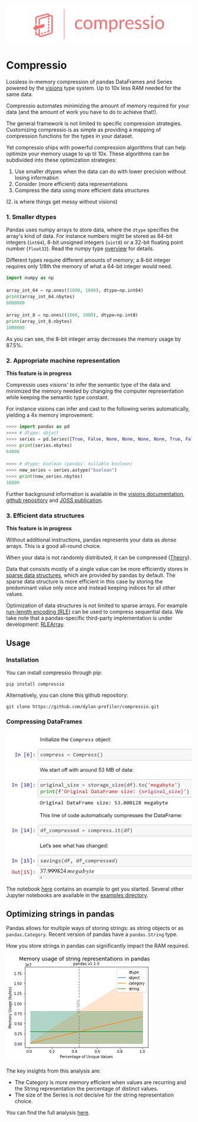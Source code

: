 ![Compressio Logo](images/logo/compressio-logos_transparent_banner.png)

# Compressio

Lossless in-memory compression of pandas DataFrames and Series powered by the [visions](https://github.com/dylan-profiler/visions) type system. Up to 10x less RAM needed for the same data. 

Compressio automates minimizing the amount of memory required for your data (and the amount of work you have to do to achieve that!). 

The general framework is not limited to specific compression strategies.
Customizing compressio is as simple as providing a mapping of compression functions for the types in your dataset.

Yet compressio ships with powerful compression algorithms that can help optimize your memory usage to up til 10x. 
These algorithms can be subdivided into these optimization strategies:

1. Use smaller dtypes when the data can do with lower precision without losing information
2. Consider (more efficient) data representations 
3. Compress the data using more efficient data structures

(2. is where things get messy without visions)

### 1. Smaller dtypes

Pandas uses numpy arrays to store data, where the `dtype` specifies the array's kind of data.
For instance numbers might be stored as 64-bit integers (`int64`), 8-bit unsigned integers (`uint8`) or a 32-bit floating point number (`float32`).
Read the numpy type [overview](https://numpy.org/doc/stable/user/basics.types.html) for details.

Different types require different amounts of memory; a 8-bit integer requires only 1/8th the memory of what a 64-bit integer would need.

```python
import numpy as np

array_int_64 = np.ones((1000, 1000), dtype=np.int64)
print(array_int_64.nbytes)
8000000

array_int_8 = np.ones((1000, 1000), dtype=np.int8)
print(array_int_8.nbytes)
1000000
```

As you can see, the 8-bit integer array decreases the memory usage by 87.5%.

### 2. Appropriate machine representation

**This feature is in progress**

Compressio uses visions' to infer the semantic type of the data and minimized the memory needed by changing the computer representation while keeping the semantic type constant.

For instance visions can infer and cast to the following series automatically, yielding a 4x memory improvement: 

```python
>>>> import pandas as pd
>>>> # dtype: object
>>>> series = pd.Series([True, False, None, None, None, None, True, False] * 1000)
>>>> print(series.nbytes)
64000

>>>> # dtype: boolean (pandas' nullable boolean)
>>>> new_series = series.astype("boolean")
>>>> print(new_series.nbytes)
16000
```

Further background information is available in the [visions documentation](https://dylan-profiler.github.io/visions/visions/applications/compression.html), [github repository](https://github.com/dylan-profiler/visions) and [JOSS publication](https://joss.theoj.org/papers/10.21105/joss.02145).

### 3. Efficient data structures

**This feature is in progress**

Without additional instructions, pandas represents your data as *dense* arrays. This is a good all-round choice. 

When your data is not randomly distributed, it can be compressed ([Theory](https://simonbrugman.nl/2020/04/02/searching-for-neural-networks-with-low-kolmogorov-complexity.html#kolmogorov-complexity)).

Data that consists mostly of a single value can be more efficiently stores in [sparse data structures](https://pandas.pydata.org/pandas-docs/stable/reference/api/pandas.arrays.SparseArray.html#pandas.arrays.SparseArray), which are provided by pandas by default. 
The sparse data structure is more efficient in this case by storing the predominant value only once and instead keeping indices for all other values.

Optimization of data structures is not limited to sparse arrays. 
For example [run-length encoding (RLE)](https://www.dlsi.ua.es/~carrasco/papers/RLE%20-%20Run%20length%20Encoding.html) can be used to compress sequential data. 
We take note that a pandas-specific third-party implementation is under development: [RLEArray](https://github.com/JDASoftwareGroup/rle-array).

## Usage

### Installation

You can install compressio through pip:
```
pip install compressio
```

Alternatively, you can clone this github repository:

```
git clone https://github.com/dylan-profiler/compressio.git
```

### Compressing DataFrames

![Compressing DataFrames](images/compressio.png)

The notebook [here](examples/notebooks/Compressio.ipynb) contains an example to get you started.
Several other Jupyter notebooks are available in the [examples directory](examples/notebooks/). 

## Optimizing strings in pandas

Pandas allows for multiple ways of storing strings: as string objects or as `pandas.Category`. Recent version of pandas have a `pandas.String` type.

How you store strings in pandas can significantly impact the RAM required. 

![Memory usage of string representations in pandas](images/str-type-1.1.0.png)

The key insights from this analysis are:
- The Category is more memory efficient when values are recurring and the String representation the percentage of distinct values. 
- The size of the Series is _not_ decisive for the string representation choice.

You can find the full analysis [here](blob/master/examples/notebooks/Compressio.ipynb).
